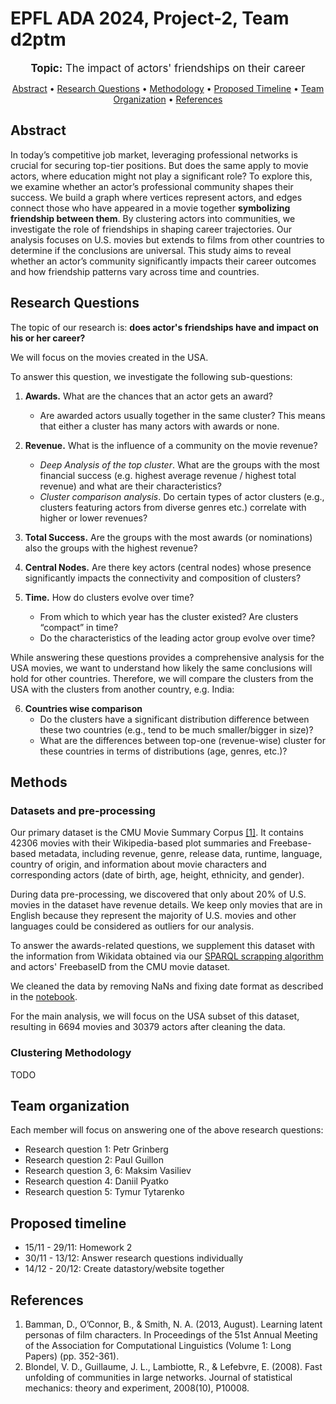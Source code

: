 # EPFL ADA 2024, Project-2, Team d2ptm

<p align="center"><big>
<b>Topic:</b> The impact of actors' friendships on their career
</big>
</p>

<p align="center">
  <a href="#abstract">Abstract</a> •
  <a href="#research-questions">Research Questions</a> •
  <a href="#methodology">Methodology</a> •
  <a href="#proposed-timeline">Proposed Timeline</a> •
  <a href="#team-organization">Team Organization</a> •
  <a href="#references">References</a>
</p>

## Abstract

In today’s competitive job market, leveraging professional networks is crucial for securing top-tier positions. 
But does the same apply to movie actors, where education might not play a significant role? 
To explore this, we examine whether an actor’s professional community shapes their success. 
We build a graph where vertices represent actors, and edges connect those who have appeared in a movie together **symbolizing friendship between them**. 
By clustering actors into communities, we investigate the role of friendships in shaping career trajectories. 
Our analysis focuses on U.S. movies but extends to films from other countries to determine if the conclusions are universal. 
This study aims to reveal whether an actor’s community significantly impacts their career outcomes and how friendship patterns vary across time and countries.

## Research Questions

The topic of our research is: **does actor's friendships have and impact on his or her career?**

We will focus on the movies created in the USA.

To answer this question, we investigate the following sub-questions:

1. **Awards.** What are the chances that an actor gets an award?
   - Are awarded actors usually together in the same cluster? This means that either a cluster has many actors with awards or none.
2. **Revenue.** What is the influence of a community on the movie revenue?
   - _Deep Analysis of the top cluster_. What are the groups with the most financial success (e.g. highest average revenue / highest total revenue) and what are their characteristics?
   - _Cluster comparison analysis_. Do certain types of actor clusters (e.g., clusters featuring actors from diverse genres etc.) correlate with higher or lower revenues?
3. **Total Success.** Are the groups with the most awards (or nominations) also the groups with the highest revenue?

4. **Central Nodes.** Are there key actors (central nodes) whose presence significantly impacts the connectivity and composition of clusters?

5. **Time.** How do clusters evolve over time?
   - From which to which year has the cluster existed? Are clusters “compact” in time?
   - Do the characteristics of the leading actor group evolve over time?

While answering these questions provides a comprehensive analysis for the USA movies, we want to understand how likely the same conclusions will hold for other countries.
Therefore, we will compare the clusters from the USA with the clusters from another country, e.g. India:

6. **Countries wise comparison**
   - Do the clusters have a significant distribution difference between these two countries (e.g., tend to be much smaller/bigger in size)?
   - What are the differences between top-one (revenue-wise) cluster for these countries in terms of distributions (age, genres, etc.)?





## Methods

### Datasets and pre-processing

Our primary dataset is the CMU Movie Summary Corpus [[1]](#cmu_dataset). It contains 42306 movies with their Wikipedia-based plot summaries and Freebase-based metadata, including revenue, genre, release data, runtime, language, country of origin, and information about movie characters and corresponding actors (date of birth, age, height, ethnicity, and gender).

During data pre-processing, we discovered that only about 20% of U.S. movies in the dataset have revenue details. 
We keep only movies that are in English because they represent the majority of U.S. movies and other languages could be considered as outliers for our analysis.

To answer the awards-related questions, we supplement this dataset with the information from Wikidata obtained via our [SPARQL scrapping algorithm](scrape_awards.py) and actors' FreebaseID from the CMU movie dataset.

We cleaned the data by removing NaNs and fixing date format as described in the [notebook](results.ipynb).

For the main analysis, we will focus on the USA subset of this dataset, resulting in 6694 movies and 30379 actors after cleaning the data.


### Clustering Methodology

TODO

## Team organization

Each member will focus on answering one of the above research questions:

- Research question 1: Petr Grinberg
- Research question 2: Paul Guillon
- Research question 3, 6: Maksim Vasiliev
- Research question 4: Daniil Pyatko
- Research question 5: Tymur Tytarenko

## Proposed timeline
- 15/11 - 29/11: Homework 2
- 30/11 - 13/12: Answer research questions individually
- 14/12 - 20/12: Create datastory/website together

## References

1. <a id="cmu_dataset"></a> Bamman, D., O’Connor, B., & Smith, N. A. (2013, August). Learning latent personas of film characters. In Proceedings of the 51st Annual Meeting of the Association for Computational Linguistics (Volume 1: Long Papers) (pp. 352-361).
2. <a id="louvain_algorithm"></a> Blondel, V. D., Guillaume, J. L., Lambiotte, R., & Lefebvre, E. (2008). Fast unfolding of communities in large networks. Journal of statistical mechanics: theory and experiment, 2008(10), P10008.

